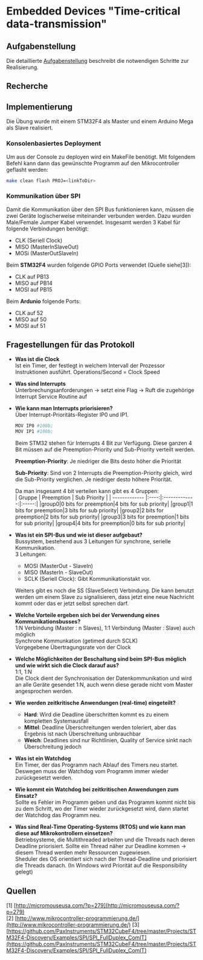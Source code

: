 # Embedded Devices "Time-critical data-transmission"

## Aufgabenstellung
Die detaillierte [Aufgabenstellung](TASK.md) beschreibt die notwendigen Schritte zur Realisierung.

## Recherche

## Implementierung
Die Übung wurde mit einem STM32F4 als Master und einem Arduino Mega als Slave realisiert.

### Konsolenbasiertes Deployment
Um aus der Console zu deployen wird ein MakeFile benötigt. Mit folgendem Befehl kann dann das gewünschte Programm auf den Mikrocontroller geflasht werden:
```bash
make clean flash PROJ=<linkToDir>
```

### Kommunikation über SPI
Damit die Kommunikation über den SPI Bus funktionieren kann, müssen die zwei Geräte logischerweise miteinander verbunden werden. Dazu wurden Male/Female Jumper Kabel verwendet. Insgesamt werden 3 Kabel für folgende Verbindungen benötigt:
- CLK (Seriell Clock)  
- MISO (MasterInSlaveOut)  
- MOSi (MasterOutSlaveIn)

Beim __STM32F4__ wurden folgende GPIO Ports verwendet (Quelle siehe[3]):
- CLK auf PB13  
- MISO auf PB14
- MOSI auf PB15

Beim __Ardunio__ folgende Ports:  
- CLK auf 52
- MISO auf 50
- MOSI auf 51

## Fragestellungen für das Protokoll
+ __Was ist die Clock__  
Ist ein Timer, der festlegt in welchem Intervall der Prozessor Instruktionen ausführt. Operations/Second = Clock Speed  
+ __Was sind Interrupts__  
Unterbrechungsanforderungen -> setzt eine Flag -> Ruft die zugehörige Interrupt Service Routine auf
+ __Wie kann man Interrupts priorisieren?__  
Über Interrupt-Prioritäts-Register IP0 und IP1.
    ```bash
    MOV IP0 #100b;
    MOV IP1 #100b;
    ```
    Beim STM32 stehen für Interrupts 4 Bit zur Verfügung. Diese ganzen 4 Bit müssen auf die Preemption-Priority und Sub-Priority verteilt werden.  
      
    **Preemption-Priority**: Je niedriger die Bits desto höher die Priorität  
      
    **Sub-Priority**: Sind von 2 Interrupts die Preemption-Priority gleich, wird die Sub-Priority verglichen. Je niedriger desto höhere Priorität.  
      
    Da man insgesamt 4 bit verteilen kann gibt es 4 Gruppen:  
    | Gruppe | Preemption | Sub Priority |
    | ------------- |:----:|:-------------:|:-----:|
    |group0|0 bits for preemption|4 bits for sub priority|
    |group1|1 bits for preemption|3 bits for sub priority|
    |group2|2 bits for preemption|2 bits for sub priority|
    |group3|3 bits for preemption|1 bits for sub priority|
    |group4|4 bits for preemption|0 bits for sub priority|

+ __Was ist ein SPI-Bus und wie ist dieser aufgebaut?__  
Bussystem, bestehend aus 3 Leitungen für synchrone, serielle Kommunikation.  
3 Leitungen:  
    - MOSI (MasterOut - SlaveIn)
    - MISO (MasterIn - SlaveOut)
    - SCLK (Seriell Clock): Gibt Kommunikationstakt vor.  
    
    Weiters gibt es noch die SS (SlaveSelect) Verbindung. Die kann benutzt werden um einem Slave zu signalisieren, dass jetzt eine neue Nachricht kommt oder das er jetzt selbst sprechen darf.
+ __Welche Vorteile ergeben sich bei der Verwendung eines Kommunikationsbusses?__  
1:N Verbindung (Master : n Slaves), 1:1 Verbindung (Master : Slave) auch möglich  
Synchrone Kommunkation (getimed durch SCLK)  
Vorgegebene Übertragungsrate von der Clock
+ __Welche Möglichkeiten der Beschaltung sind beim SPI-Bus möglich und wie wirkt sich die Clock darauf aus?__  
 1:1, 1:N  
Die Clock dient der Synchronisation der Datenkommunikation und wird an alle Geräte gesendet 1:N, auch wenn diese gerade nicht vom Master angesprochen werden.  

+ __Wie werden zeitkritische Anwendungen (real-time) eingeteilt?__  
    - **Hard**: Wird die Deadline überschritten kommt es zu einem kompletten Systemausfall  
    - **Mittel**: Deadline Überschreitungen werden toleriert, aber das Ergebnis ist nach Überschreitung unbrauchbar  
    - **Weich**: Deadlines sind nur Richtlinien, Quality of Service sinkt nach Überschreitung jedoch

+ __Was ist ein Watchdog__  
Ein Timer, der das Programm nach Ablauf des Timers neu startet. Deswegen muss der Watchdog vom Programm immer wieder zurückgesetzt werden.
+ __Wie kommt ein Watchdog bei zeitkritischen Anwendungen zum Einsatz?__  
Sollte es Fehler im Programm geben und das Programm kommt nicht bis zu dem Schritt, wo der Timer wieder zurückgesetzt wird, dann startet der Watchdog das Programm neu.
+ __Was sind Real-Time Operating-Systems (RTOS) und wie kann man diese auf Mikrokontrollern einsetzen?__  
Betriebsysteme, die Multithreaded arbeiten und die Threads nach deren Deadline priorisiert. Sollte ein Thread näher zur Deadline kommen -> diesem Thread werden mehr Ressourcen zugewiesen.  
Sheduler des OS orientiert sich nach der Thread-Deadline und priorisiert die Threads danach. (In Windows wird Priorität auf die Responsibility gelegt)

## Quellen
[1] [http://micromouseusa.com/?p=279](http://micromouseusa.com/?p=279)  
[2] [http://www.mikrocontroller-programmierung.de/](http://www.mikrocontroller-programmierung.de/)
[3] [https://github.com/PaxInstruments/STM32CubeF4/tree/master/Projects/STM32F4-Discovery/Examples/SPI/SPI_FullDuplex_ComIT](https://github.com/PaxInstruments/STM32CubeF4/tree/master/Projects/STM32F4-Discovery/Examples/SPI/SPI_FullDuplex_ComIT)
